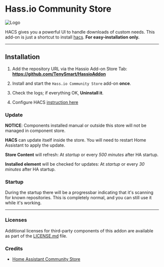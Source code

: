 # Hass.io Community Store

![Logo][logo]

HACS gives you a powerful UI to handle downloads of custom needs.
This add-on is just a shortcut to install [hacs](https://hacs.xyz). 
**For easy-installation only.** 

***
## Installation
1. Add the repository URL via the Hassio Add-on Store Tab: **https://github.com/TenySmart/HassioAddon**

2. Install and start the `Hass.io Community Store` add-on **once**. 

3. Check the logs; if everything OK, **Uninstall it**. 

4. Configure HACS [instruction here](https://hacs.xyz/docs/configuration/basic)

### Update
**NOTICE**: Components installed manual or outside this store will not be managed in component store.

**HACS** can update itself inside the store. You will need to restart Home Assistant to apply the update.

**Store Content** will refresh: At *startup* or every *500 minutes* after HA startup.

**Installed element** will be checked for updates: At *startup* or every *30 minutes* after HA startup.

### Startup
During the startup there will be a progressbar indicating that it's scanning for known repositories. This is completely normal, and you can still use it while it's working. 

***
### Licenses
Additional licenses for third-party components of this addon are available as part of the [LICENSE.md](https://github.com/TenySmart/Addons/blob/main/hacs/docs/LICENSE.md) file.
### Credits
- [Home Assistant Community Store](https://hacs.xyz)

[logo]: https://github.com/TenySmart/HassioAddon/raw/main/hacs/icon.png